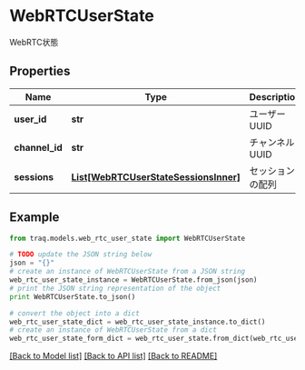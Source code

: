 # WebRTCUserState

WebRTC状態

## Properties

Name | Type | Description | Notes
------------ | ------------- | ------------- | -------------
**user_id** | **str** | ユーザーUUID | 
**channel_id** | **str** | チャンネルUUID | 
**sessions** | [**List[WebRTCUserStateSessionsInner]**](WebRTCUserStateSessionsInner.md) | セッションの配列 | 

## Example

```python
from traq.models.web_rtc_user_state import WebRTCUserState

# TODO update the JSON string below
json = "{}"
# create an instance of WebRTCUserState from a JSON string
web_rtc_user_state_instance = WebRTCUserState.from_json(json)
# print the JSON string representation of the object
print WebRTCUserState.to_json()

# convert the object into a dict
web_rtc_user_state_dict = web_rtc_user_state_instance.to_dict()
# create an instance of WebRTCUserState from a dict
web_rtc_user_state_form_dict = web_rtc_user_state.from_dict(web_rtc_user_state_dict)
```
[[Back to Model list]](../README.md#documentation-for-models) [[Back to API list]](../README.md#documentation-for-api-endpoints) [[Back to README]](../README.md)


